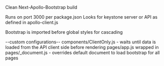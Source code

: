 Clean Next-Apollo-Bootstrap build

Runs on port 3000 per package.json
Looks for keystone server or API as defined in apollo-client.js

Bootstrap is imported before global styles for cascading

--custom configurations--
components/ClientOnly.js - waits until data is loaded from the API client side before rendering
pages/app.js wrapped in <ApolloProvider>
pages/\_document.js - overrides default document to load bootstrap for all pages
